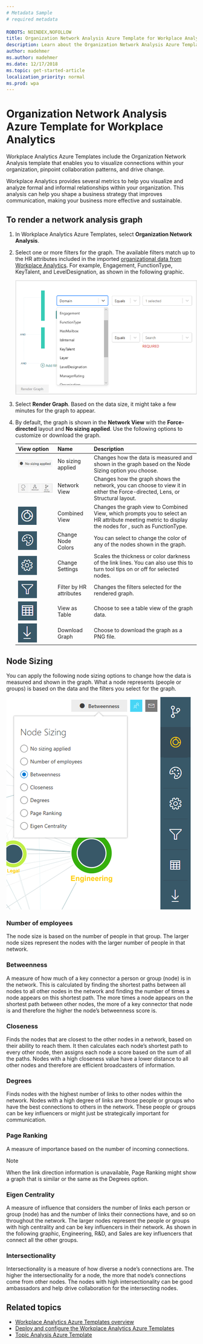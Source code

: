 ```yaml
---
# Metadata Sample
# required metadata

ROBOTS: NOINDEX,NOFOLLOW
title: Organization Network Analysis Azure Template for Workplace Analytics 
description: Learn about the Organization Network Analysis Azure Template for Workplace Analytics and how to use it for advanced data analysis
author: madehmer
ms.author: madehmer
ms.date: 12/17/2018
ms.topic: get-started-article
localization_priority: normal 
ms.prod: wpa
---
```

# Organization Network Analysis Azure Template for Workplace Analytics

Workplace Analytics Azure Templates include the Organization Network Analysis template that enables you to visualize connections within your organization, pinpoint collaboration patterns, and drive change.

Workplace Analytics provides several metrics to help you visualize and analyze formal and informal relationships within your organization. This analysis can help you shape a business strategy that improves communication, making your business more effective and sustainable.

## To render a network analysis graph

1. In Workplace Analytics Azure Templates, select **Organization Network Analysis**.
2. Select one or more filters for the graph. The available filters match up to the HR attributes included in the imported [organizational data from Workplace Analytics](../setup/prepare-organizational-data.md#step-three--export-data). For example, Engagement, FunctionType, KeyTalent, and LevelDesignation, as shown in the following graphic.

   ![Organization Network Analysis](./images/ona-filter-options.png)

3. Select **Render Graph**. Based on the data size, it might take a few minutes for the graph to appear.
4. By default, the graph is shown in the **Network View** with the **Force-directed** layout and **No sizing applied**. Use the following options to customize or download the graph.

   View option |Name |Description
   ------------|--------------|------------
   ![Organization Network Analysis](./images/ona-no-size.png)| No sizing applied | Changes how the data is measured and shown in the graph based on the Node Sizing option you choose.
   ![Organization Network Analysis](./images/ona-network-icons.png)| Network View  | Changes how the graph shows the network, you can choose to view it in either the Force-directed, Lens, or Structural layout.
   ![Organization Network Analysis](./images/ona-combined-view-icon.png) |Combined View | Changes the graph view to Combined View, which prompts you to select an HR attribute meeting metric to display the nodes for , such as FunctionType.
   ![Organization Network Analysis](./images/ona-color-icon.png) | Change Node Colors | You can select to change the color of any of the nodes shown in the graph.
   ![Organization Network Analysis](./images/ona-settings.png) | Change Settings |Scales the thickness or color darkness of the link lines. You can also use this to turn tool tips on or off for selected nodes.
   ![Organization Network Analysis](./images/ona-filter-icon.png) | Filter by HR attributes |Changes the filters selected for the rendered graph.
   ![Organization Network Analysis](./images/ona-table-icon.png) | View as Table |Choose to see a table view of the graph data.
   ![Organization Network Analysis](./images/ona-download-icon.png) | Download Graph |Choose to download the graph as a PNG file.


## Node Sizing

You can apply the following node sizing options to change how the data is measured and shown   in the graph. What a node represents (people or groups) is based on the data and the filters you select for the graph.

![Organization Network Analysis](./images/ona-node-sizing.png)

### Number of employees

The node size is based on the number of people in that group. The larger node sizes represent the nodes with the larger number of people in that network.

### Betweenness

A measure of how much of a key connector a person or group (node) is in the network. This is calculated by finding the shortest paths between all nodes to all other nodes in the network and finding the number of times a node appears on this shortest path. The more times a node appears on the shortest path between other nodes, the more of a key connector that node is and therefore the higher the node’s betweenness score is.

### Closeness

Finds the nodes that are closest to the other nodes in a network, based on their ability to reach them. It then calculates each node’s shortest path to every other node, then assigns each node a score based on the sum of all the paths. Nodes with a high closeness value have a lower distance to all other nodes and therefore are efficient broadcasters of information.

### Degrees

Finds nodes with the highest number of links to other nodes within the network. Nodes with a high degree of links are those people or groups who have the best connections to others in the network. These people or groups can be key influencers or might just be strategically important for communication.

### Page Ranking

A measure of importance based on the number of incoming connections.

> [!Note]
> When the link direction information is unavailable, Page Ranking might show a graph that is similar or the same as the Degrees option.

### Eigen Centrality

A measure of influence that considers the number of links each person or group (node) has and the number of links their connections have, and so on throughout the network. The larger nodes represent the people or groups with high centrality and can be key influencers in their network.
As shown in the following graphic, Engineering, R&D, and Sales are key influencers that connect all the other groups.

### Intersectionality

Intersectionality is a measure of how diverse a node’s connections are. The higher the intersectionality for a node, the more that node’s connections come from other nodes. The nodes with high intersectionality can be good ambassadors and help drive collaboration for the intersecting nodes.


## Related topics

* [Workplace Analytics Azure Templates overview](./overview.md)
* [Deploy and configure the Workplace Analytics Azure Templates](./deploy-configure.md)
* [Topic Analysis Azure Template](./topic-analysis.md)
